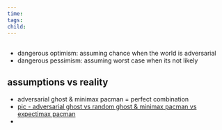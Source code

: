```yaml
---
time: 
tags: 
child:
---
```

## 
- dangerous optimism: assuming chance when the world is adversarial
- dangerous pessimism: assuming worst case when its not likely

## assumptions vs reality
- adversarial ghost & minimax pacman = perfect combination
- [pic - adversarial ghost vs random ghost & minimax pacman vs expectimax pacman](https://i.imgur.com/DXpHWd3.png)
-  
